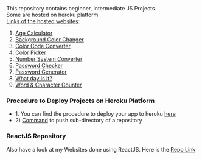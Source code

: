 <html>
This repository contains beginner, intermediate JS Projects.<br>
Some are hosted on heroku platform<br>
<u>Links of the hosted websites</u>:<br>
<ol>
     <li><a href="https://age-calculator-by-rohith.herokuapp.com/age-calculator/age-calculator.html" traget="_blank">Age Calculator</a></li>
     <li><a href="https://background-colour-changer.herokuapp.com" traget="_blank">Background Color Changer</a></li>
     <li><a href="https://color-code-converter-by-rohith.herokuapp.com/">Color Code Converter</a></li>
     <li><a href="https://colour-picker-by-rohith.herokuapp.com" traget="_blank">Color Picker</a></li>
     <li><a href="https://number-system-converter.herokuapp.com/" traget="_blank">Number System Converter</a></li>
     <li><a href="https://password-checker-by-rohith.herokuapp.com" target="_blank">Password Checker</a></li>
     <li><a href="https://password-generator-by-rohith.herokuapp.com" traget="_blank">Password Generator</a></li>
     <li><a href="https://what-day-is-it-by-rohith.herokuapp.com/" traget="_blank">What day is it?</a></li>
     <li><a href="https://word-character-counter.herokuapp.com" traget="_blank">Word & Character Counter</a></li>
</ol>

### Procedure to Deploy Projects on Heroku Platform

<ul>
     <li>
          1. You can find the procedure to deploy your app to heroku <a href="https://www.geeksforgeeks.org/how-to-deploy-a-basic-static-html-website-to-heroku/" target="_blank">here</a>
     </li>
     <li>
          2) <a href="https://stackoverflow.com/questions/43362014/heroku-no-default-language-could-be-detected-for-this-app-error-thrown-for-no#:~:text=git%20subtree%20push%20--prefix%20server%20heroku%20master">Command</a> to push sub-directory of a repository
     </li>
</ul>

### ReactJS Repository

Also have a look at my Websites done using ReactJS. Here is the <a href="https://github.com/rohithpala/ReactJS">Repo Link</a>

</html>
